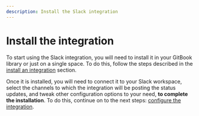 ```yaml
---
description: Install the Slack integration
---
```


# Install the integration

To start using the Slack integration, you will need to install it in your GitBook library or just on a single space. To do this, follow the steps described in the [install an integration](../install-an-integration.md) section.

Once it is installed, you will need to connect it to your Slack workspace, select the channels to which the integration will be posting the status updates, and tweak other configuration options to your need, **to complete the installation**. To do this, continue on to the next steps: [configure the integration](configure-the-integration.md).
